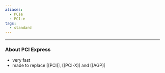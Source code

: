 ```yaml
---
aliases:
  - PCIe
  - PCI-e
tags:
  - standard
---
```

---

### About PCI Express

- very fast
- made to replace [[PCI]], [[PCI-X]] and [[AGP]]
